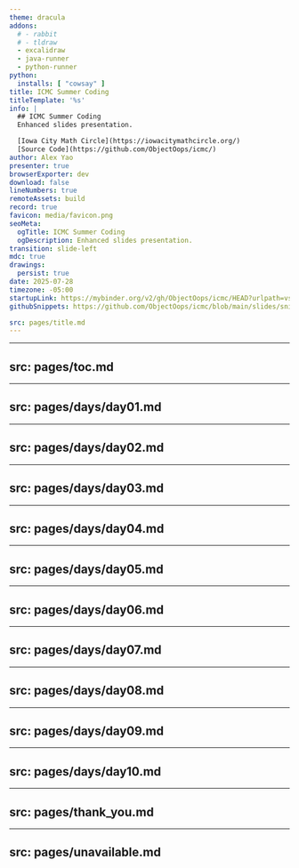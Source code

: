```yaml
---
theme: dracula
addons:
  # - rabbit
  # - tldraw
  - excalidraw
  - java-runner
  - python-runner
python:
  installs: [ "cowsay" ]
title: ICMC Summer Coding
titleTemplate: '%s'
info: |
  ## ICMC Summer Coding
  Enhanced slides presentation.

  [Iowa City Math Circle](https://iowacitymathcircle.org/)  
  [Source Code](https://github.com/ObjectOops/icmc/)
author: Alex Yao
presenter: true
browserExporter: dev
download: false
lineNumbers: true
remoteAssets: build
record: true
favicon: media/favicon.png
seoMeta:
  ogTitle: ICMC Summer Coding
  ogDescription: Enhanced slides presentation.
transition: slide-left
mdc: true
drawings:
  persist: true
date: 2025-07-28
timezone: -05:00
startupLink: https://mybinder.org/v2/gh/ObjectOops/icmc/HEAD?urlpath=vscode
githubSnippets: https://github.com/ObjectOops/icmc/blob/main/slides/snippets

src: pages/title.md
---
```


---
src: pages/toc.md
---

---
src: pages/days/day01.md
---

---
src: pages/days/day02.md
---

---
src: pages/days/day03.md
---

---
src: pages/days/day04.md
---

---
src: pages/days/day05.md
---

---
src: pages/days/day06.md
---

---
src: pages/days/day07.md
---

---
src: pages/days/day08.md
---

---
src: pages/days/day09.md
---

---
src: pages/days/day10.md
---

---
src: pages/thank_you.md
---

---
src: pages/unavailable.md
---
